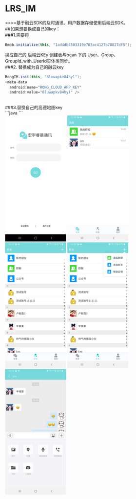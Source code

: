 # LRS_IM
  ====基于融云SDK的及时通讯、用户数据存储使用后端云SDK。
  <br> 
  ##如果想要换成自己的key：
  <br> 
  ###1.需要将  
  ```java
  Bmob.initialize(this, "1ad4db4503319e703ac4127b78827df5");
  ```
  换成自己的 后端云KEy  创建表与bean 下的 User、Group、GroupId_with_UserId实体类同步。
  <br> 
  ###2. 替换成为自己的融云key
  ```java
  RongIM.init(this, "8luwapkv84hyl"); 
  <meta-data
    android:name="RONG_CLOUD_APP_KEY"
    android:value="8luwapkv84hyl" />
  ```
  <br> 
  ###3.替换自己的高德地图key 
  <br> 
  ```java
  <meta-data
        android:name="com.amap.api.v2.apikey"
        android:value="7e7a14f0a15685e911530d3ba9f204fa" />
 ```
<br> 
<div>
<img src="https://github.com/lurongshuang/LRS_IM/blob/master/image/1.jpg" width="200"/>
<img src="https://github.com/lurongshuang/LRS_IM/blob/master/image/2.jpg" width="200"/>
<img src="https://github.com/lurongshuang/LRS_IM/blob/master/image/3.jpg" width="200"/>
<img src="https://github.com/lurongshuang/LRS_IM/blob/master/image/4.jpg" width="200"/>
<img src="https://github.com/lurongshuang/LRS_IM/blob/master/image/5.jpg" width="200"/>
</div>
